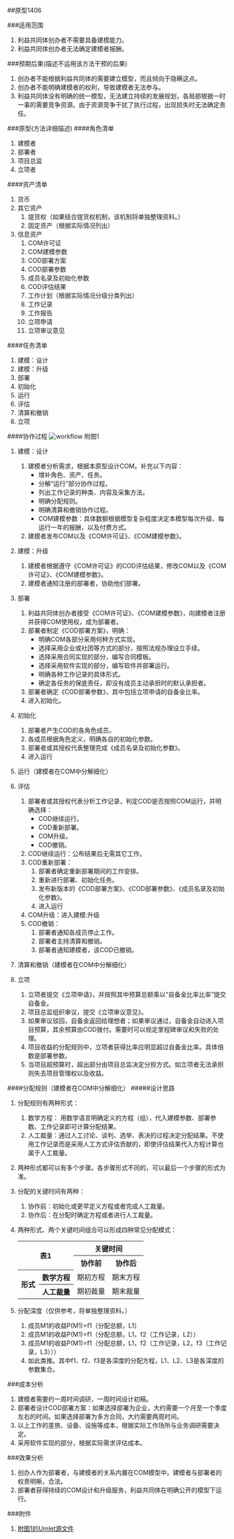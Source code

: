 ##原型1406

<a name="scope" id="scope"></a> 
###适用范围
1. 利益共同体创办者不需要具备建模能力。
2. 利益共同体创办者无法确定建模者报酬。

<a name="trend" id="trend"></a> 
###预期后果(描述不运用该方法干预的后果)
1. 创办者不能根据利益共同体的需要建立模型，而且倾向于隐瞒这点。
2. 创办者不能明确建模者的权利，导致建模者无法参与。
3. 利益共同体没有明确的统一模型，无法建立持续的发展规划，各局部根据一时一事的需要竞争资源。由于资源竞争干扰了执行过程，出现损失时无法确定责任。

<a name="method" id="method"></a> 
###原型(方法详细描述) 
####角色清单
1. 建模者
2. 部署者
3. 项目总监
4. 立项者

####资产清单
1. 货币
2. 其它资产
	1. 提货权（如果结合提货权机制，该机制将单独整理资料。）
	2. 固定资产（根据实际情况列出）
3. 信息资产
	1. COM许可证
	2. COM建模参数
	3. COD部署方案
	4. COD部署参数
	5. 成员名录及初始化参数
	6. COD评估结果
	7. 工作计划（根据实际情况分级分类列出）
	8. 工作记录
	9. 工作报告
	10. 立项申请
	11. 立项审议意见

####任务清单
1. 建模：设计
2. 建模：升级
3. 部署
4. 初始化
5. 运行
6. 评估
7. 清算和撤销
8. 立项
	
####协作过程
![workflow](huangyg.2001.pic.1.png)
附图1

1. 建模：设计
	1. 建模者分析需求，根据本原型设计COM。补充以下内容：
		- 增补角色、资产、任务。
		- 分解“运行”部分协作过程。
		- 列出工作记录的种类、内容及采集方法。
		- 明确分配规则。
		- 明确清算和撤销协作过程。
		- COM建模参数：具体数额根据模型复杂程度决定本模型每次升级、每运行一年的报酬，以及付费方式。
	2. 建模者发布COM以及《COM许可证》、《COM建模参数》。 

2. 建模：升级
	1. 建模者根据遵守《COM许可证》的COD评估结果，修改COM以及《COM许可证》、《COM建模参数》。
	2. 建模者通知注册的部署者，协助他们部署。

3. 部署
	1. 利益共同体创办者接受《COM许可证》、《COM建模参数》，向建模者注册并获得COM使用权，成为部署者。
	2. 部署者制定《COD部署方案》，明确：
		- 明确COM各部分采用何种方式实现。
		- 选择采用企业或社团等方式的部分，按照法规办理设立手续。
		- 选择采用合同实现的部分，编写合同模板。
		- 选择采用软件实现的部分，编写软件并部署运行。
		- 明确各种工作记录的具体形式。
		- 确定各任务的保底责任，即没有成员主动承担时的默认承担者。
	3. 部署者确定《COD部署参数》，其中包括立项申请的自备金比率。
	4. 进入初始化。

4. 初始化
	1. 部署者产生COD的各角色成员。
	2. 各成员根据角色定义，明确各自的初始化参数。
	3. 部署者或其授权代表整理完成《成员名录及初始化参数》。
	4. 进入运行

5. 运行（建模者在COM中分解细化）
	
6. 评估
	1. 部署者或其授权代表分析工作记录，判定COD是否按照COM运行，并明确选择：
		- COD继续运行。
		- COD重新部署。
		- COM升级。
		- COD撤销。
	2. COD继续运行：公布结果后无需其它工作。
	3. COD重新部署：
		1. 部署者确定重新部署期间的工作安排。
		2. 重新进行部署、初始化任务。
		3. 发布新版本的《COD部署方案》、《COD部署参数》、《成员名录及初始化参数》。
		4. 进入运行
	4. COM升级：进入建模:升级
	5. COD撤销：
		1. 部署者通知各成员停止工作。
		2. 部署者主持清算和撤销。
		3. 部署者通知建模者，该COD已撤销。

7. 清算和撤销（建模者在COM中分解细化）
8. 立项
	1. 立项者提交《立项申请》，并按照其中预算总额乘以“自备金比率比率”提交自备金。
	2. 项目总监组织审议，提交《立项审议意见》。
	3. 如果审议驳回，自备金返回给理想者；如果审议通过，自备金自动进入项目预算，其余预算由COD拨付。需要时可以规定里程碑审议和失败的处理。
	4. 项目收益的分配规则中，立项者获得比率应明显超过自备金比率。具体倍数是部署参数。
	5. 当项目超预算时，超出部分由项目总监决定分担方式。如立项者无法承担则失去项目管理权以及收益。

####分配规则（建模者在COM中分解细化）
#####设计思路
1. 分配规则有两种形式：
	1. 数学方程： 用数学语言明确定义的方程（组），代入建模参数、部署参数、工作记录即可计算分配结果。
	2. 人工裁量：通过人工讨论、谈判、选举、表决的过程决定分配结果。不使用工作记录而是采用人工方式评估贡献的，即使评估结果代入方程计算也属于人工裁量。
2. 两种形式都可以有多个步骤。各步骤形式不同的，可以最后一个步骤的形式为准。
3. 分配的关键时间有两种：
	1. 协作前：初始化或更早定义方程或者完成人工裁量。
	2. 协作后：在分配时确定方程或者进行人工裁量。
<a name="alloctype" id="alloctype"></a> 
4. 两种形式、两个关键时间组合可以形成四种常见分配模式：
	<table>
	<tr><th rowspan="2"colspan="2">表1</th><th colspan="2">关键时间</th></tr>
	<tr><th>协作前</th><th>协作后</th></tr>
	<tr><th rowspan="2">形式</th><th>数学方程</th><td>期初方程</td><td>期末方程</td></tr>
	<tr><th>人工裁量</th><td>期初裁量</td><td>期末裁量</td></tr>
	</table>

5. 分配深度（仅供参考，将单独整理资料。）
	1. 成员M1的收益P(M1)=f1（分配总额，L1）
	2. 成员M1的收益P(M1)=f1（分配总额，L1，f2（工作记录，L2））
	3. 成员M1的收益P(M1)=f1（分配总额，L1，f2（工作记录，L2，f3（工作记录，L3）））
	4. 如此类推。其中f1、f2、f3是各深度的分配方程，L1、L2、L3是各深度的参数集合。

<a name="cost" id="cost"></a> 
###成本分析
1. 建模者需要约一周时间调研，一周时间设计初稿。
2. 部署者设计COD部署方案：如果选择部署为企业，大约需要一个月至一个季度左右的时间。如果选择部署为多方合同，大约需要两周时间。
3. 以上工作的差旅、设备、设施等成本，根据实际工作场所与业务调研需要决定。
4. 采用软件实现的部分，根据实际需求评估成本。

<a name="effect" id="effect"></a> 
###效果分析
1. 创办人作为部署者，与建模者的关系内置在COM模型中。建模者与部署者的权责明晰，合法。
2. 部署者获得持续的COM设计和升级服务，利益共同体在明确公开的模型下运行。


<a name="att" id="att"></a>
###附件
1. [附图1的Umlet源文件](huangyg.2001.att.1.uxf)